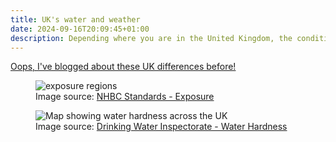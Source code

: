 ```yaml
---
title: UK's water and weather
date: 2024-09-16T20:09:45+01:00
description: Depending where you are in the United Kingdom, the conditions can be very different.
---
```


[Oops, I've blogged about these UK differences before!](/blog/2024/divided-uk/)

<figure>
<img src="https://s.natalian.org/2024-09-16/exposure.png" alt="exposure regions">
  <figcaption>
    Image source: <a href="https://nhbc-standards.co.uk/6-superstructure-excluding-roofs/6-1-external-masonry-walls/6-1-6-exposure/">NHBC Standards - Exposure</a>
  </figcaption>
</figure>

<figure>
  <img src="https://s.natalian.org/2024-09-16/hardness-map.png" alt="Map showing water hardness across the UK">
  <figcaption>
    Image source: <a href="https://www.dwi.gov.uk/consumers/learn-more-about-your-water/water-hardness-hard-water/">Drinking Water Inspectorate - Water Hardness</a>
  </figcaption>
</figure>
